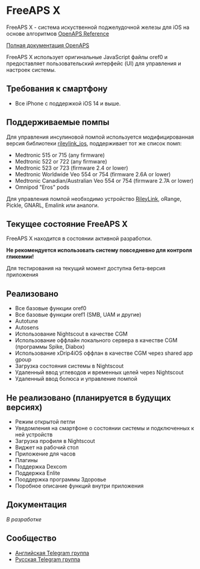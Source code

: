 # FreeAPS X

FreeAPS X - система искуственной поджелудочной железы для iOS на основе алгоритмов [OpenAPS Reference](https://github.com/openaps/oref0)

[Полная документация OpenAPS](https://openaps.readthedocs.io/en/latest/)

FreeAPS X использует оригинальные JavaScript файлы oref0 и предоставляет пользовательский интерфейс (UI) для управления и настроек системы.

## Требования к смартфону

- Все iPhone с поддержкой iOS 14 и выше.

## Поддерживаемые помпы

Для управления инсулиновой помпой используется модифицированная версия библиотеки [rileylink_ios](https://github.com/ps2/rileylink_ios), поддерживает тот же список помп:

- Medtronic 515 or 715 (any firmware)
- Medtronic 522 or 722 (any firmware)
- Medtronic 523 or 723 (firmware 2.4 or lower)
- Medtronic Worldwide Veo 554 or 754 (firmware 2.6A or lower)
- Medtronic Canadian/Australian Veo 554 or 754 (firmware 2.7A or lower)
- Omnipod "Eros" pods

Для управления помпой необходимо устройство [RileyLink](https://getrileylink.org), oRange, Pickle, GNARL, Emalink или аналоги.

## Текущее состояние FreeAPS X

FreeAPS X находится в состоянии активной разработки.

**Не рекомендуется использовать систему повседневно для контроля гликемии!**

Для тестирования на текущий момент доступна бета-версия приложения

## Реализовано

- Все базовые функции oref0
- Все базовые функции oref1 (SMB, UAM и другие)
- Autotune
- Autosens
- Использование Nightscout в качестве CGM
- Использование оффлайн локального сервера в качестве CGM (программы Spike, Diabox)
- Использование xDrip4iOS оффлан в качестве CGM через shared app gpoup
- Загрузка состояния системы в Nightscout
- Удаленный ввод углеводов и временных целей через Nightscout
- Удаленный ввод болюса и управление помпой

## Не реализовано (планируется в будущих версиях)

- Режим открытой петли
- Уведомления на смартфоне о состоянии системы и подключенных к ней устройств
- Загрузка профиля в Nightscout
- Виджет на рабочий стол
- Приложение для часов
- Плагины
- Поддержка Dexcom
- Поддержка Enlite
- Пооддержка программы Здоровье
- Поробное описание функций внутри приложения

## Документация

*В разработке*

## Сообщество

- [Английская Telegram группа](https://t.me/freeapsx_eng)
- [Русская Telegram группа](https://t.me/freeapsx)
